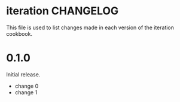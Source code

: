 # iteration CHANGELOG

This file is used to list changes made in each version of the iteration cookbook.

# 0.1.0

Initial release.

- change 0
- change 1

